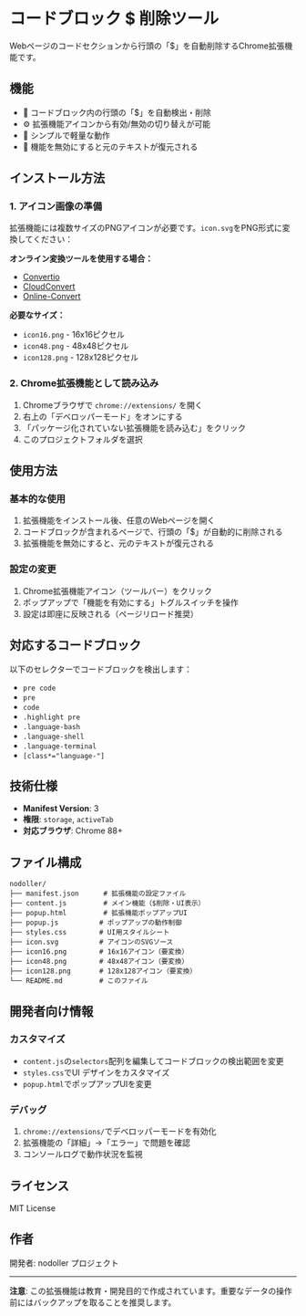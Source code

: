 # コードブロック $ 削除ツール

Webページのコードセクションから行頭の「$」を自動削除するChrome拡張機能です。

## 機能

- 📝 コードブロック内の行頭の「$」を自動検出・削除
- ⚙️ 拡張機能アイコンから有効/無効の切り替えが可能
- 🚀 シンプルで軽量な動作
- 🔄 機能を無効にすると元のテキストが復元される

## インストール方法

### 1. アイコン画像の準備

拡張機能には複数サイズのPNGアイコンが必要です。`icon.svg`をPNG形式に変換してください：

**オンライン変換ツールを使用する場合：**
- [Convertio](https://convertio.co/svg-png/)
- [CloudConvert](https://cloudconvert.com/svg-to-png)
- [Online-Convert](https://image.online-convert.com/convert-to-png)

**必要なサイズ：**
- `icon16.png` - 16x16ピクセル
- `icon48.png` - 48x48ピクセル  
- `icon128.png` - 128x128ピクセル

### 2. Chrome拡張機能として読み込み

1. Chromeブラウザで `chrome://extensions/` を開く
2. 右上の「デベロッパーモード」をオンにする
3. 「パッケージ化されていない拡張機能を読み込む」をクリック
4. このプロジェクトフォルダを選択

## 使用方法

### 基本的な使用

1. 拡張機能をインストール後、任意のWebページを開く
2. コードブロックが含まれるページで、行頭の「$」が自動的に削除される
3. 拡張機能を無効にすると、元のテキストが復元される

### 設定の変更

1. Chrome拡張機能アイコン（ツールバー）をクリック
2. ポップアップで「機能を有効にする」トグルスイッチを操作
3. 設定は即座に反映される（ページリロード推奨）

## 対応するコードブロック

以下のセレクターでコードブロックを検出します：

- `pre code`
- `pre` 
- `code`
- `.highlight pre`
- `.language-bash`
- `.language-shell`
- `.language-terminal`
- `[class*="language-"]`

## 技術仕様

- **Manifest Version**: 3
- **権限**: `storage`, `activeTab`
- **対応ブラウザ**: Chrome 88+

## ファイル構成

```
nodoller/
├── manifest.json      # 拡張機能の設定ファイル
├── content.js         # メイン機能（$削除・UI表示）
├── popup.html         # 拡張機能ポップアップUI
├── popup.js          # ポップアップの動作制御
├── styles.css        # UI用スタイルシート
├── icon.svg          # アイコンのSVGソース
├── icon16.png        # 16x16アイコン（要変換）
├── icon48.png        # 48x48アイコン（要変換）
├── icon128.png       # 128x128アイコン（要変換）
└── README.md         # このファイル
```

## 開発者向け情報

### カスタマイズ

- `content.js`の`selectors`配列を編集してコードブロックの検出範囲を変更
- `styles.css`でUI デザインをカスタマイズ
- `popup.html`でポップアップUIを変更

### デバッグ

1. `chrome://extensions/`でデベロッパーモードを有効化
2. 拡張機能の「詳細」→「エラー」で問題を確認
3. コンソールログで動作状況を監視

## ライセンス

MIT License

## 作者

開発者: nodoller プロジェクト

---

**注意**: この拡張機能は教育・開発目的で作成されています。重要なデータの操作前にはバックアップを取ることを推奨します。 